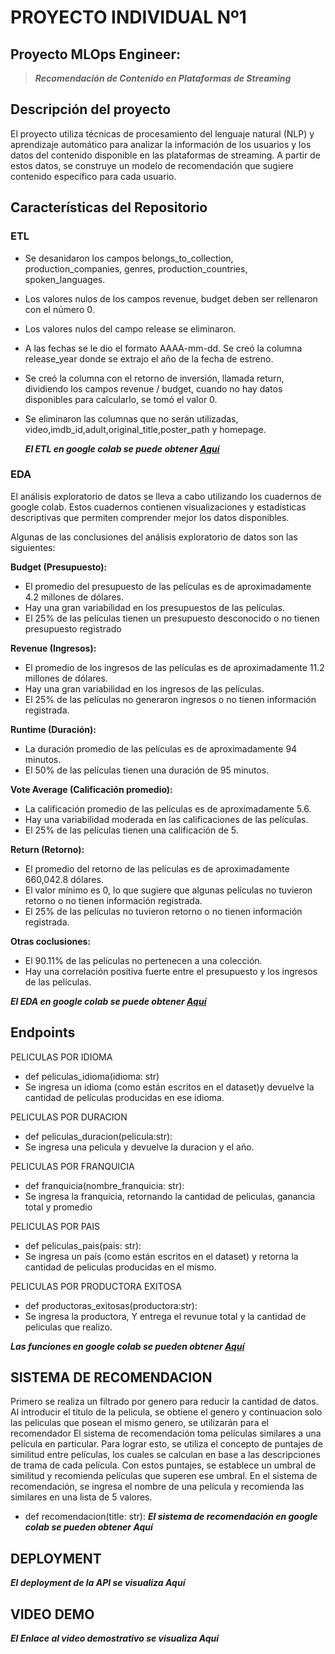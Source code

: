 # PROYECTO INDIVIDUAL Nº1

## Proyecto MLOps Engineer: 
>***Recomendación de Contenido en Plataformas de Streaming***


## Descripción del proyecto
El proyecto utiliza técnicas de procesamiento del lenguaje natural (NLP) y aprendizaje automático para analizar la información de los usuarios y los datos del contenido disponible en las plataformas de streaming. A partir de estos datos, se construye un modelo de recomendación que sugiere contenido específico para cada usuario.
## Características del Repositorio
### ETL
+ Se desanidaron los campos belongs_to_collection, production_companies, genres, production_countries, spoken_languages. 

+ Los valores nulos de los campos revenue, budget deben ser rellenaron con el número 0.

+ Los valores nulos del campo release se eliminaron.

+ A las fechas se le dio el formato AAAA-mm-dd. Se creó la columna release_year donde se extrajo el año de la fecha de estreno.

+ Se creó la columna con el retorno de inversión, llamada return, dividiendo los campos revenue / budget, cuando no hay datos disponibles para calcularlo, se tomó el valor 0.

+ Se eliminaron las columnas que no serán utilizadas, video,imdb_id,adult,original_title,poster_path y homepage.

  ***El ETL en google colab se puede obtener [Aquí](https://colab.research.google.com/drive/167wxE4UOzcRVj7LpceT9P91LmCrbITDV?usp=sharing)***

### EDA
El análisis exploratorio de datos se lleva a cabo utilizando los cuadernos de google colab. Estos cuadernos contienen visualizaciones y estadísticas descriptivas que permiten comprender mejor los datos disponibles.

Algunas de las conclusiones del análisis exploratorio de datos son las siguientes:

**Budget (Presupuesto):**
+ El promedio del presupuesto de las películas es de aproximadamente 4.2 millones de dólares.
+ Hay una gran variabilidad en los presupuestos de las películas.
+ El 25% de las películas tienen un presupuesto desconocido o no tienen presupuesto registrado

**Revenue (Ingresos):**
+ El promedio de los ingresos de las películas es de aproximadamente 11.2 millones de dólares.
+ Hay una gran variabilidad en los ingresos de las películas.
+ El 25% de las películas  no generaron ingresos o no tienen información registrada.

**Runtime (Duración):**
+ La duración promedio de las películas es de aproximadamente 94 minutos.
+ El 50% de las películas tienen una duración de 95 minutos.

**Vote Average (Calificación promedio):**
+ La calificación promedio de las películas es de aproximadamente 5.6.
+ Hay una variabilidad moderada en las calificaciones de las películas.
+ El 25% de las películas tienen una calificación de 5.

**Return (Retorno):**
+ El promedio del retorno de las películas es de aproximadamente 660,042.8 dólares.
+ El valor mínimo es 0, lo que sugiere que algunas películas no tuvieron retorno o no tienen información registrada.
+ El 25% de las películas no tuvieron retorno o no tienen información registrada.

**Otras coclusiones:**
+ El 90.11% de las películas no pertenecen a una colección.
+ Hay una correlación positiva fuerte entre el presupuesto y los ingresos de las películas.

 ***El EDA en google colab se puede obtener [Aquí](https://colab.research.google.com/drive/18Jq2qnVS4IXi1V2HVvI_YxVdVt8dHVLS?usp=sharing)***

## Endpoints
PELICULAS POR IDIOMA
+ def peliculas_idioma(idioma: str)
+ Se ingresa un idioma (como están escritos en el dataset)y devuelve la cantidad de películas producidas en ese idioma.
                    
PELICULAS POR DURACION
+ def peliculas_duracion(pelicula:str):
+ Se ingresa una pelicula y devuelve la duracion y el año.

PELICULAS POR FRANQUICIA
+ def franquicia(nombre_franquicia: str):
+ Se ingresa la franquicia, retornando la cantidad de peliculas, ganancia total y promedio
                    
PELICULAS POR PAIS
+ def peliculas_pais(pais: str):
+ Se ingresa un país (como están escritos en el dataset) y retorna la cantidad de peliculas producidas en el mismo.

PELICULAS POR PRODUCTORA EXITOSA
+ def productoras_exitosas(productora:str):
+ Se ingresa la productora, Y entrega el revunue total y la cantidad de peliculas que realizo.
  
***Las funciones en google colab se pueden obtener [Aquí](https://colab.research.google.com/drive/1X8nYi6o95qbsY6VjF20r054MemS3DO35?usp=sharing)***

## SISTEMA DE RECOMENDACION
Primero se realiza un filtrado por genero para reducir la cantidad de datos. Al introducir el titulo de la
pelicula, se obtiene el genero y continuacion solo las peliculas que posean el mismo genero, se utilizarán para el recomendador
El sistema de recomendación toma películas similares a una película en particular. Para lograr esto, se utiliza el concepto de puntajes de similitud entre películas, los cuales se calculan en base a las descripciones de trama de cada película. Con estos puntajes, se establece un umbral de similitud y recomienda películas que superen ese umbral.
En el sistema de recomendación, se ingresa el nombre de una película y recomienda las similares en una lista de 5 valores.

+ def recomendacion(title: str):
 ***El sistema de recomendación en google colab se pueden obtener Aquí***

## DEPLOYMENT
***El deployment de la API se visualiza Aquí***
## VIDEO DEMO
***El Enlace al video demostrativo se visualiza Aquí***
